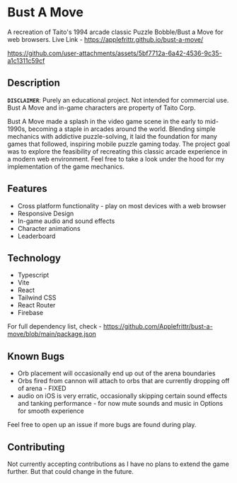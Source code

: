 # Bust A Move

A recreation of Taito's 1994 arcade classic Puzzle Bobble/Bust a Move for web browsers.
Live Link - https://applefrittr.github.io/bust-a-move/

https://github.com/user-attachments/assets/5bf7712a-6a42-4536-9c35-a1c1311c59cf

## Description

**`DISCLAIMER`**: Purely an educational project. Not intended for commercial use. Bust A Move and in-game characters are property of Taito Corp.

Bust A Move made a splash in the video game scene in the early to mid-1990s, becoming a staple in arcades around the world. Blending simple mechanics with addictive puzzle-solving, it laid the foundation for many games that followed, inspiring mobile puzzle gaming today. The project goal was to explore the feasibility of recreating this classic arcade experience in a modern web environment. Feel free to take a look under the hood for my implementation of the game mechanics.

## Features

- Cross platform functionality - play on most devices with a web browser
- Responsive Design
- In-game audio and sound effects
- Character animations
- Leaderboard

## Technology

- Typescript
- Vite
- React
- Tailwind CSS
- React Router
- Firebase

For full dependency list, check - https://github.com/Applefrittr/bust-a-move/blob/main/package.json

## Known Bugs

- Orb placement will occasionally end up out of the arena boundaries
- Orbs fired from cannon will attach to orbs that are currently dropping off of arena - FIXED
- audio on iOS is very erratic, occasionally skipping certain sound effects and tanking performance - for now mute sounds and music in Options for smooth experience

Feel free to open up an issue if more bugs are found during play.

## Contributing

Not currently accepting contributions as I have no plans to extend the game further. But that could change in the future.
